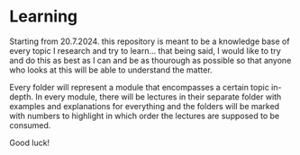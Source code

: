 # Learning

Starting from 20.7.2024. this repository is meant to be a knowledge base of every topic I research and try to learn... that being said, I would like to try and do this as best as I can and be as thourough as possible so that anyone who looks at this will be able to understand the matter.

Every folder will represent a module that encompasses a certain topic in-depth. In every module, there will be lectures in their separate folder with examples and explanations for everything and the folders will be marked with numbers to highlight in which order the lectures are supposed to be consumed.

Good luck!